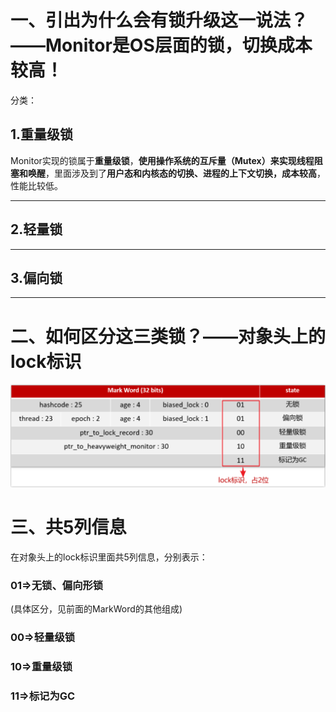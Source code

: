 # 一、引出为什么会有锁升级这一说法？——Monitor是OS层面的锁，切换成本较高！
分类：
## 1.重量级锁
  Monitor实现的锁属于**重量级锁**，**使用操作系统的互斥量（Mutex）**来实现**线程阻塞和唤醒**，里面涉及到了**用户态和内核态的切换、进程的上下文切换，成本较高**，性能比较低。

---
## 2.轻量锁

---
## 3.偏向锁

---
# 二、如何区分这三类锁？——对象头上的lock标识

![alt text](../../../../../../../img/对象头上的lock标识决定锁信息、GC信息.png)

# 三、共5列信息
在对象头上的lock标识里面共5列信息，分别表示：

### 01=>无锁、偏向形锁
(具体区分，见前面的MarkWord的其他组成)
### 00=>轻量级锁

### 10=>重量级锁

### 11=>标记为GC